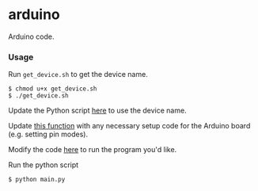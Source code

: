 # arduino

Arduino code.

### Usage

Run `get_device.sh` to get the device name.

```
$ chmod u+x get_device.sh
$ ./get_device.sh
```

Update the Python script [here](https://github.com/rileythomp/arduino/blob/master/main.py#L138) to use the device name.

Update [this function](https://github.com/rileythomp/arduino/blob/master/main.py#L140) with any necessary setup code for the Arduino board (e.g. setting pin modes).

Modify the code [here](https://github.com/rileythomp/arduino/blob/master/main.py#L150) to run the program you'd like. 

Run the python script

```
$ python main.py
```
